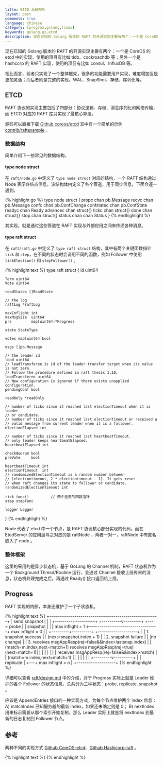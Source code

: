 ```yaml
---
title: ETCD 源码解析
layout: post
comments: true
language: chinese
category: [program,golang,linux]
keywords: golang,go,etcd
description: 现在已知的 Golang 版本的 RAFT 的开源实现主要有两个：一个是 CoreOS 的 etcd 中的实现，使用的项目有比如 tidb、cockroachdb 等；另外一个是 hashcorp 的 RAFT 实现，使用的项目有比如 consul、InfluxDB 等。相比而言，前者只实现了一个整体框架，很多的功能需要用户实现，难度增加但是更加灵活；而后者则是完整的实现，WAL、SnapShot、存储、序列化等。
---
```


现在已知的 Golang 版本的 RAFT 的开源实现主要有两个：一个是 CoreOS 的 etcd 中的实现，使用的项目有比如 tidb、cockroachdb 等；另外一个是 hashcorp 的 RAFT 实现，使用的项目有比如 consul、InfluxDB 等。

相比而言，前者只实现了一个整体框架，很多的功能需要用户实现，难度增加但是更加灵活；而后者则是完整的实现，WAL、SnapShot、存储、序列化等。

<!-- more -->



<!--
https://zhuanlan.zhihu.com/distributed-storage

######################################
## RAFT
######################################
RAFT C语言的实现
https://github.com/willemt/raft

Leader election
Log replicationLog compaction
Membership changesLeader transfer
Linearizable/Lease read


基本流程是？
优化点包含了哪些？
核心处理流程：A) AppendLog；B) 选主；C) Snapshot；D) 成员变更等。
存储的接口通过 type Storage interface 指定，其中示例中直接使用了库中的 MemoryStorage 实现，每次从 WAL 和 Snapshot 中读取并恢复到内存中。
-->

## ETCD

RAFT 协议的实现主要包括了四部分：协议逻辑、存储、消息序列化和网络传输，而 ETCD 对应的 RAFT 库只实现了最核心算法。

源码可以直接下载 [Github coreos/etcd](https://github.com/coreos/etcd) 其中有一个简单的示例 [contrib/raftexample](https://github.com/coreos/etcd/tree/master/contrib/raftexample) 。

### 数据结构

简单介绍下一些常见的数据结构。

#### type node struct

在 `raft/node.go` 中定义了 `type node struct` 对应的结构，一个 RAFT 结构通过 Node 表示各结点信息，该结构体内定义了各个管道，用于同步信息，下面会逐一遇到。

{% highlight go %}
type node struct {
    propc      chan pb.Message
    recvc      chan pb.Message
    confc      chan pb.ConfChange
    confstatec chan pb.ConfState
    readyc     chan Ready
    advancec   chan struct{}
    tickc      chan struct{}
    done       chan struct{}
    stop       chan struct{}
    status     chan chan Status
}
{% endhighlight %}

其实现，就是通过这些管道在 RAFT 实现与外部应用之间来传递各种消息。

#### type raft struct

在 `raft/raft.go` 中定义了 `type raft struct` 结构，其中有两个关键函数指针 `tick` 和 `step`，在不同的状态时会调用不同的函数，例如 Follower 中使用 `tickElection()` 和 `stepFollower()` 。

{% highlight text %}
type raft struct {
	id uint64

	Term uint64
	Vote uint64

	readStates []ReadState

	// the log
	raftLog *raftLog

	maxInflight int
	maxMsgSize  uint64
	prs         map[uint64]*Progress

	state StateType

	votes map[uint64]bool

	msgs []pb.Message

	// the leader id
	lead uint64
	// leadTransferee is id of the leader transfer target when its value is not zero.
	// Follow the procedure defined in raft thesis 3.10.
	leadTransferee uint64
	// New configuration is ignored if there exists unapplied configuration.
	pendingConf bool

	readOnly *readOnly

	// number of ticks since it reached last electionTimeout when it is leader
	// or candidate.
	// number of ticks since it reached last electionTimeout or received a
	// valid message from current leader when it is a follower.
	electionElapsed int

	// number of ticks since it reached last heartbeatTimeout.
	// only leader keeps heartbeatElapsed.
	heartbeatElapsed int

	checkQuorum bool
	preVote     bool

	heartbeatTimeout int
	electionTimeout  int
	// randomizedElectionTimeout is a random number between
	// [electiontimeout, 2 * electiontimeout - 1]. It gets reset
	// when raft changes its state to follower or candidate.
	randomizedElectionTimeout int

	tick func()          // 两个重要的函数指针
	step stepFunc

	logger Logger
}
{% endhighlight %}

Node 代表了 etcd 中一个节点，是 RAFT 协议核心部分实现的代码，而在 EtcdServer 的应用层与之对应的是 raftNode ，两者一对一，raftNode 中有匿名嵌入了 node 。

### 整体框架

这里的采用的是异步状态机，基于 GoLang 的 Channel 机制，RAFT 状态机作为一个 Background Thread/Routine 运行，会通过 Channel 接收上层传来的消息，状态机处理完成之后，再通过 Ready() 接口返回给上层。


<!--
RAFT 交互流程相关的内容都放在 raftNode 中，而节点状态、IO调用、事件触发起点等入口都放在了 node 中，两者都在启动后起了一个 for-select 结构的协程循环处理各自负责的事件。
1) 递增currentTerm，投票给自己；2) 重置ElectionTimer；3) 向所有的服务器发送 RequestVote RPC请求


## 示例程序

在 `contrib/raftexample` 中有个简单的 kvstore 示例程序。

main()
  |-newRaftNode() 返回的结构体会作为底层的RAFT协议与上层应用的中间结合体
  | |-raftNode() 新建raftNode对象，重点proposeC
  | |-raftNode.startRaft()  启动，示例中的代码
  |   |-os.Mkdir() 如果snapshot目录不存在则创建
  |   |-raftNode.replayWAL() 重放WAL日志
  |   |-raftNode.serveRaft() 主要是启动网络监听
  |   |-raftNode.serveChannels() 监听配置添加等命令
  |     |-raft.Node.Propose() 阻塞等待该用户请求被RAFT状态机接受
  |     |-raft.Node.ProposeConfChange()
  |
  |-newKVStore() 创建内存KV存储结构
  | |-kvstore() 初始化KVStore存储对象
  | |-kvstore.readCommits() 存储使用的核心，读取已经提交的数据
  |   |-gob.NewDecoder() 反序列化
  |   |-kvStore[] 保存到内存中
  |
  |-serveHttpKVAPI() 启动对外提供服务的HTTP端口
    |-srv.ListenAndServe() 真正启动客户端的监听服务

上述的 HTTP 端口中真正处理请求的函数为 ServeHTTP() 函数。

ServeHTTP()
  |====> PUT方法
  |-ioutil.ReadAll() 读取请求
  |-kvstore.Propose() 提交请求，会阻塞直到RAFT状态机提交成功
  | |-buf.String() 向Channel proposeC中发送请求
  |-http.ResponseWriter.WriteHeader() 返回数据
  |
  |====> GET方法
  |-kvstore.Lookup() GET方法，查找并返回数据

###　提交数据

在接收到添加数据的请求时，需要先提交至 RAFT 组件在集群之间对本次提交达成一致。实现时，是将这次请求通过 golang 的 channel 提交给应用的 raftNode 结构：

func (s *kvstore) Propose(k string, v string) {
    var buf bytes.Buffer
    if err := gob.NewEncoder(&buf).Encode(kv{k, v}); err != nil {
        log.Fatal(err)
    }
	s.proposeC <- buf.String()
}

kvstore.proposeC 便是应用初始化时创建的与 raftNode 结构之间进行请求传输的 channel，对于更新请求，通过该管道将数据提交给了 raftNode 。

在 raftNode.serveChannels() 函数中，实际上会单独起一个协程处理该请求，最终阻塞到 raftNode.raft.Node.Propose() 函数中，直到完成提交后给客户端返回请求。

### RAFT指令处理

客户端的请求发送到 RAFT 组件后，最终还是通过 Ready() 暴露给应用，由应用负责写日志，发送给集群 Follower 节点等。

同样是在 raftNode.serveChannels() 中实现，其中相关代码如下：

func (rc *raftNode) serveChannels() {
    // event loop on raft state machine updates
    for {
        select {
            // 1. 通过Ready()获取到RAFT的核心指令，获取所有已经完成日志写入的请求
        case rd := <-rc.node.Ready():
            // 2. 写WAL日志
            rc.wal.Save(rd.HardState, rd.Entries)
            if !raft.IsEmptySnap(rd.Snapshot) {
                rc.saveSnap(rd.Snapshot)
                rc.raftStorage.ApplySnapshot(rd.Snapshot)
                rc.publishSnapshot(rd.Snapshot)
            }
            // 3. 这是干什么?
            rc.raftStorage.Append(rd.Entries)
            // 4. 发送给某个Follower
            rc.transport.Send(rd.Messages)
            // 5. 将已经commit的日志提交到应用状态机
            ok := rc.publishEntries(rc.entriesToApply(rd.CommittedEntries))
            if !ok {
                rc.stop()
                return
            }
            rc.maybeTriggerSnapshot()
			// 6. 完成状态机应用后，通知底层raft组件状态机应用完毕，RAFT组件可以准备下一次Ready消息了
            rc.node.Advance()
        }
    }
}
-->

<!--
## 代码走读

在 `raft/node.go->run()` 函数中，是一个节点 (Node) 的主要处理过程，开始处于 Follower 状态，然后随着 `case <-n.tickc` 进行，开始进入选举。


ETCD 服务器是通过 EtcdServer 结构抽象，对应了 etcdserver/server.go 中的代码，包含属性 r raftNode，代表 RAFT 集群中的一个节点。
在server启动的过程中，会调用raftNode(etcdserver/raft.go)的start方法：

### 数据结构


在 campaign() 中的实现选举逻辑时，实际上实现了两个阶段 PreElection 和 Election 。？？？？
## 1. Leader选举

EtcdServer.Start()
 |-EtcdServer.start()
   |-EtcdServer.run()
     |-raftNode.start() 启动新的协程处理请求
       |-raftNode.Tick()  对于r.ticker.C管道的时钟处理
       |- 针对r.Ready()的请求

raftNode.start()

开始启动的时候，首先会设置为 Follower 状态，而且 term 为 1 。

当 node 初始化完成之后，通过 `node.run()` 开始运行，这里会启动单独的协程读取如上的管道。


NewServer() 通过配置创建一个新的EtcdServer对象etcdserver/server.go
 |-startNode() 新建一个节点，前提是没有WAL日志raft.go
 | |-StartNode() 启动一个节点raft/node.go，开始node的处理过程<<<start>>>
 |   |-newRaft() 创建RAFT对象raft/raft.go
 |   |-raft.becomeFollower() 这里会对关键对象初始化以及赋值，包括step=stepFollower r.tick=r.tickElection函数
 |   | |-raft.reset() 开始启动时设置term为1
 |   |   |-raft.resetRandomizedElectionTimeout() 更新选举的随机超时时间
 |   |   |-
 |   |-newNode() 新建节点
 |   |-node.run() 节点运行raft/node.go <<<messages>>>
 |     |-newReady() 新建type Ready对象
 |     |-raft.tick()  等待n.tickc管道，这里实际就是在上面赋值的tickElection()函数
 |
 |-time.NewTicker() 在通过&EtcdServer{}创建时新建tick时钟

raft.tickElection() 时钟处理函数，默认时间间隔为500ms raft/raft.go
 |-raft.Step() 如果超时，则开始发起选举，构造消息发送给自己，消息类型为MsgHup
   |-raft.campaign() 开始进入选举
     |-raft.becomeCandidate() 进入选举后状态由Follower转换为Candidate
	 | |-指针函数修改step=stepCandidate tick=tickElection
	 | |-raft.reset() 重置，同时term会增加1
     |-raft.send() 向每个节点发送voteMsg消息

### 消息发送

通过 `raft.send()` 发送消息时，最终会调用 `append(r.msgs, m)`，那么这个消息是在什么时候消费的呢？

在 `type node struct` 结构体中，存在一个 readyc 的管道。

type node struct {
	readyc chan Ready
}

在 raft/node.go 中存在一个 node.run() 函数，会读取所有的消息，然后同时通过管道发送。？？？如果没有消息更新，这里会阻塞吗？？？？

func newReady(r *raft, prevSoftSt *SoftState, prevHardSt pb.HardState) Ready {
	rd := Ready{
	    Entries:          r.raftLog.unstableEntries(),
		CommittedEntries: r.raftLog.nextEnts(),
		Messages:         r.msgs,
	}
	... ...
}

也就是说，在 node.go 里 node.run() 中构建了 Ready 对象，对象里就包涵被赋值的 msgs，并最终写到 node.readyc 这个管道里，如下是对应这个 case 的实现：

case readyc <- rd:
	r.msgs = nil
    r.readStates = nil
    advancec = n.advancec

这里的 msgs 已经读取过并写入到了管道中，直接设置为空，并会赋值 advancec，在 etcdserver/raft.go 的 `raftNode.start()` 中，会起一个单独的协程读取数据；其中读取的函数实现在 raft/node.go 中：

func (n *node) Ready() <-chan Ready { return n.readyc }

应用层 (也就是etcd) 读取到的 Ready 里面包含了 Vote 消息，会调用网络层发送消息出去，并且调用 Advance() 。

### 消息接收处理

其它 node 接收到网络层消息后，会调用 raft.Step() 函数。

raft.Step()  raft/raft.go
 |-raft.becomeFollower() 如果本地的term小于消息的term，就把自己置为follower
 |-raft.send() 当接收到的消息term一致时，就返回voteRespMsg为其投票

voteRespMsg 的返回信息被之前的发送方接收到了之后，就会计算收到的选票数目是否大于所有 node 的一半，如果大于则自己成为 leader，否则将自己置为 follower；

stepCandidate() raft/raft.go
 |-[case myVoteRespType] 如果收到了投票返回的消息
   |-raft.poll() 检查是否满足多数派原则


case myVoteRespType:
    gr := r.poll(m.From, m.Type, !m.Reject)
    switch r.quorum() {
    case gr:
        if r.state == StatePreCandidate {
            r.campaign(campaignElection)
        } else {
            r.becomeLeader()
            r.bcastAppend()
        }
    case len(r.votes) - gr:
        r.becomeFollower(r.Term, None)
    }
在成为leader之后，和上面的两个角色一样的，最重要的是step被置为了stepLeader，具体stepLeader中涉及到的一些操作，更多的是下一个问题会用到，这里就不多说了。

func (r *raft) becomeLeader() {
    r.step = stepLeader
}
-->

## Progress

RAFT 实现的内部，本身还维护了一个子状态机。

{% highlight text %}
                            +--------------------------------------------------------+
                            |                  send snapshot                         |
                            |                                                        |
                  +---------+----------+                                  +----------v---------+
              +--->       probe        |                                  |      snapshot      |
              |   |  max inflight = 1  <----------------------------------+  max inflight = 0  |
              |   +---------+----------+                                  +--------------------+
              |             |            1. snapshot success
              |             |               (next=snapshot.index + 1)
              |             |            2. snapshot failure
              |             |               (no change)
              |             |            3. receives msgAppResp(rej=false&&index>lastsnap.index)
              |             |               (match=m.index,next=match+1)
receives msgAppResp(rej=true)
(next=match+1)|             |
              |             |
              |             |
              |             |   receives msgAppResp(rej=false&&index>match)
              |             |   (match=m.index,next=match+1)
              |             |
              |             |
              |             |
              |   +---------v----------+
              |   |     replicate      |
              +---+  max inflight = n  |
                  +--------------------+
{% endhighlight %}

详细可以查看 [raft/design.md](https://github.com/coreos/etcd/blob/master/raft/design.md) 中的介绍，对于 Progress 实际上就是 Leader 维护的各个 Follower 的状态信息，总共分为三种状态：probe, replicate, snapshot 。

应该是 AppendEntries 接口的一种实现方式，为每个节点维护两个 Index 信息：A) matchIndex 已知服务器的最新 Index，如果还未确定则是 0；<!-- 作用是啥??????；--> B) nextIndex 用来标示需要从那个索引开始复制。那么 Leader 实际上就是将 nextIndex 到最新的日志复制到 Follower 节点。

<!--
如果多数派已经收到了请求，并进行了相关的处理，在响应之前主崩溃，那么新的日志可能在集群写入成功吗???????
-->



## 参考

两种不同的实现方式 [Github CoreOS-etcd](https://github.com/coreos/etcd)、[Github Hashicorp-raft](https://github.com/hashicorp/raft) 。

<!--
据说一个性能比lmdb好很多的存储引擎
https://github.com/leo-yuriev/libmdbx




RAFT论文的中文翻译
http://www.opscoder.info/ectd-raft-library.html
http://vlambda.com/wz_xberuk7dlD.html
http://chenneal.github.io/2017/03/16/phxpaxos%E6%BA%90%E7%A0%81%E9%98%85%E8%AF%BB%E4%B9%8B%E4%B8%80%EF%BC%9A%E8%B5%B0%E9%A9%AC%E8%A7%82%E8%8A%B1/
https://www.jianshu.com/p/ae462a2d49a8
https://www.jianshu.com/p/ae1031906ef4
http://blog.neverchanje.com/2017/01/30/etcd_raft_core/
http://www.cnblogs.com/foxmailed/p/7173137.html
https://www.jianshu.com/p/5aed73b288f7

https://zhuanlan.zhihu.com/p/27767675
-->


{% highlight text %}
{% endhighlight %}
